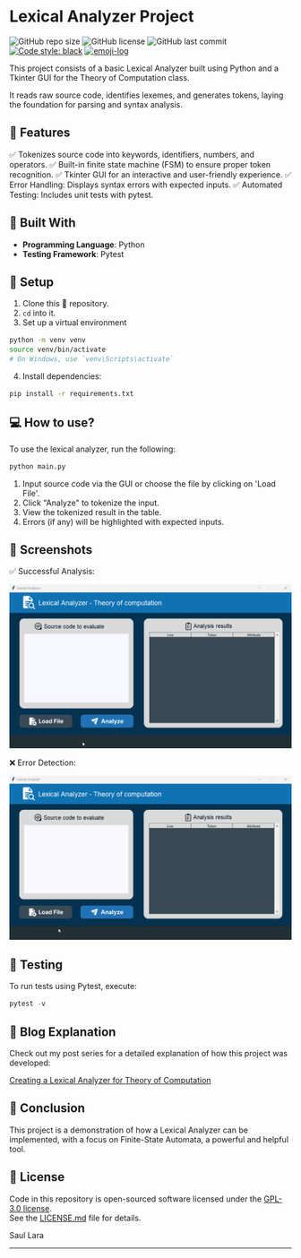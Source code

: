 # Lexical Analyzer Project

![GitHub repo size](https://img.shields.io/github/repo-size/Saul-Lara/Lexical-Analyzer?style=for-the-badge)
![GitHub license](https://img.shields.io/github/license/Saul-Lara/Lexical-Analyzer?style=for-the-badge)
![GitHub last commit](https://img.shields.io/github/last-commit/Saul-Lara/Lexical-Analyzer?color=green&style=for-the-badge)
[![Code style: black](https://img.shields.io/badge/code_style-black-black?style=for-the-badge)](https://github.com/psf/black)
[![emoji-log](https://img.shields.io/badge/emoji--log-blue?style=for-the-badge&logo=rocket&logoColor=white&labelColor=413855&color=8679A2)](https://github.com/ahmadawais/Emoji-Log/)


This project consists of a basic Lexical Analyzer built using Python and a Tkinter GUI for the Theory of Computation class.

It reads raw source code, identifies lexemes, and generates tokens, laying the foundation for parsing and syntax analysis.

## :pushpin: Features
:white_check_mark: Tokenizes source code into keywords, identifiers, numbers, and operators.
:white_check_mark: Built-in finite state machine (FSM) to ensure proper token recognition.
:white_check_mark: Tkinter GUI for an interactive and user-friendly experience.
:white_check_mark: Error Handling: Displays syntax errors with expected inputs.
:white_check_mark: Automated Testing: Includes unit tests with pytest.

## :rocket: Built With
- **Programming Language**: Python
- **Testing Framework**: Pytest

##  :wrench: Setup

1. Clone this 📂 repository.
2. `cd` into it.
3. Set up a virtual environment
``` bash
python -m venv venv  
source venv/bin/activate 
# On Windows, use `venv\Scripts\activate`  
```
4. Install dependencies:
``` bash
pip install -r requirements.txt 
```

## :computer: How to use?

To use the lexical analyzer, run the following:
``` bash
python main.py 
```
1. Input source code via the GUI or choose the file by clicking on 'Load File'.
2. Click "Analyze" to tokenize the input.
3. View the tokenized result in the table.
4. Errors (if any) will be highlighted with expected inputs.

## :camera_flash: Screenshots

:white_check_mark: Successful Analysis:

![Successful Analysis](readme_assets/lexical_analyzer_successful.gif)

:x: Error Detection:

![Error Detection](readme_assets/lexical_analyzer_error.gif)


## 🧪 Testing
To run tests using Pytest, execute:
``` python
pytest -v
```

## :notebook: Blog Explanation

Check out my post series for a detailed explanation of how this project was developed:

[Creating a Lexical Analyzer for Theory of Computation](https://saul-lara.hashnode.dev/series/lexical-analyzer)


## :thought_balloon: Conclusion
This project is a demonstration of how a Lexical Analyzer can be implemented, with a focus on Finite-State Automata, a powerful and helpful tool.

## :green_book: License

Code in this repository is open-sourced software licensed under the [GPL-3.0 license](https://opensource.org/licenses/GPL-3.0).  
See the [LICENSE.md](https://github.com/Saul-Lara/Lexical-Analyzer/blob/master/LICENSE) file for details.

Saul Lara

---